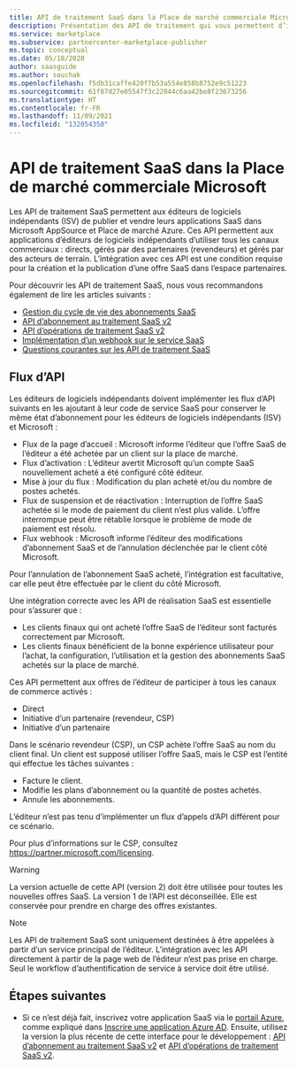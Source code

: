 ```yaml
---
title: API de traitement SaaS dans la Place de marché commerciale Microsoft
description: Présentation des API de traitement qui vous permettent d’intégrer vos offres SaaS dans Microsoft AppSource et Place de marché Azure.
ms.service: marketplace
ms.subservice: partnercenter-marketplace-publisher
ms.topic: conceptual
ms.date: 05/18/2020
author: saasguide
ms.author: souchak
ms.openlocfilehash: f5db31caffe420f7b53a554e858b8752e9c51223
ms.sourcegitcommit: 61f87d27e05547f3c22044c6aa42be8f23673256
ms.translationtype: HT
ms.contentlocale: fr-FR
ms.lasthandoff: 11/09/2021
ms.locfileid: "132054350"
---
```

# <a name="saas-fulfillment-apis-in-the-microsoft-commercial-marketplace"></a>API de traitement SaaS dans la Place de marché commerciale Microsoft

Les API de traitement SaaS permettent aux éditeurs de logiciels indépendants (ISV) de publier et vendre leurs applications SaaS dans Microsoft AppSource et Place de marché Azure. Ces API permettent aux applications d’éditeurs de logiciels indépendants d’utiliser tous les canaux commerciaux : directs, gérés par des partenaires (revendeurs) et gérés par des acteurs de terrain. L’intégration avec ces API est une condition requise pour la création et la publication d’une offre SaaS dans l’espace partenaires.

Pour découvrir les API de traitement SaaS, nous vous recommandons également de lire les articles suivants :
- [Gestion du cycle de vie des abonnements SaaS](pc-saas-fulfillment-life-cycle.md)
- [API d’abonnement au traitement SaaS v2](pc-saas-fulfillment-subscription-api.md)
- [API d’opérations de traitement SaaS v2](pc-saas-fulfillment-operations-api.md)
- [Implémentation d’un webhook sur le service SaaS](pc-saas-fulfillment-webhook.md)
- [Questions courantes sur les API de traitement SaaS](saas-fulfillment-apis-faq.yml)

## <a name="api-flows"></a>Flux d’API

Les éditeurs de logiciels indépendants doivent implémenter les flux d’API suivants en les ajoutant à leur code de service SaaS pour conserver le même état d’abonnement pour les éditeurs de logiciels indépendants (ISV) et Microsoft :

* Flux de la page d’accueil :  Microsoft informe l’éditeur que l’offre SaaS de l’éditeur a été achetée par un client sur la place de marché.
* Flux d’activation :  L’éditeur avertit Microsoft qu’un compte SaaS nouvellement acheté a été configuré côté éditeur.
* Mise à jour du flux : Modification du plan acheté et/ou du nombre de postes achetés.
* Flux de suspension et de réactivation : Interruption de l’offre SaaS achetée si le mode de paiement du client n’est plus valide. L’offre interrompue peut être rétablie lorsque le problème de mode de paiement est résolu.
* Flux webhook : Microsoft informe l’éditeur des modifications d’abonnement SaaS et de l’annulation déclenchée par le client côté Microsoft.

Pour l’annulation de l’abonnement SaaS acheté, l’intégration est facultative, car elle peut être effectuée par le client du côté Microsoft.

Une intégration correcte avec les API de réalisation SaaS est essentielle pour s’assurer que :

* Les clients finaux qui ont acheté l’offre SaaS de l’éditeur sont facturés correctement par Microsoft.
* Les clients finaux bénéficient de la bonne expérience utilisateur pour l’achat, la configuration, l’utilisation et la gestion des abonnements SaaS achetés sur la place de marché.

Ces API permettent aux offres de l’éditeur de participer à tous les canaux de commerce activés :

* Direct
* Initiative d’un partenaire (revendeur, CSP)
* Initiative d’un partenaire

Dans le scénario revendeur (CSP), un CSP achète l’offre SaaS au nom du client final. Un client est supposé utiliser l’offre SaaS, mais le CSP est l’entité qui effectue les tâches suivantes :

* Facture le client.
* Modifie les plans d’abonnement ou la quantité de postes achetés.
* Annule les abonnements.

L’éditeur n’est pas tenu d’implémenter un flux d’appels d’API différent pour ce scénario.

Pour plus d’informations sur le CSP, consultez https://partner.microsoft.com/licensing.

>[!Warning]
>La version actuelle de cette API (version 2) doit être utilisée pour toutes les nouvelles offres SaaS. La version 1 de l’API est déconseillée. Elle est conservée pour prendre en charge des offres existantes.

>[!Note]
>Les API de traitement SaaS sont uniquement destinées à être appelées à partir d’un service principal de l’éditeur. L’intégration avec les API directement à partir de la page web de l’éditeur n’est pas prise en charge. Seul le workflow d’authentification de service à service doit être utilisé.

## <a name="next-steps"></a>Étapes suivantes

- Si ce n’est déjà fait, inscrivez votre application SaaS via le [portail Azure](https://ms.portal.azure.com), comme expliqué dans [Inscrire une application Azure AD](./pc-saas-registration.md).  Ensuite, utilisez la version la plus récente de cette interface pour le développement : [API d’abonnement au traitement SaaS v2](pc-saas-fulfillment-subscription-api.md) et [API d’opérations de traitement SaaS v2](pc-saas-fulfillment-operations-api.md).

